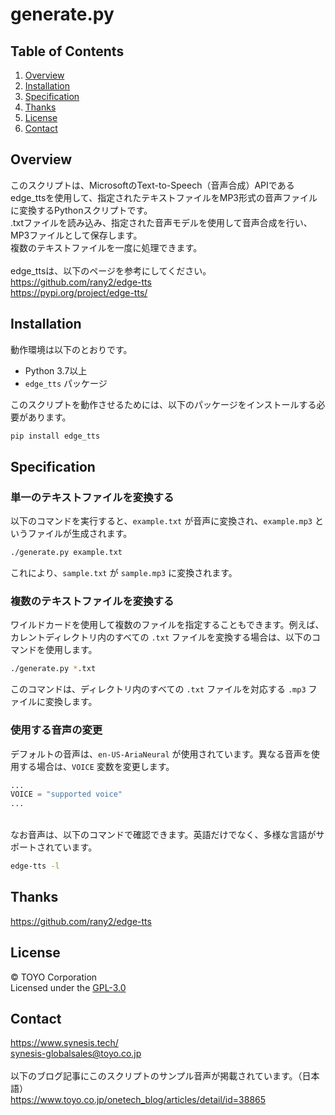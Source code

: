 # generate.py

## Table of Contents

1. [Overview](#overview)
2. [Installation](#installation)
3. [Specification](#specification)
4. [Thanks](#thanks)
5. [License](#license)
6. [Contact](#contact)

## Overview  
このスクリプトは、MicrosoftのText-to-Speech（音声合成）APIであるedge_ttsを使用して、指定されたテキストファイルをMP3形式の音声ファイルに変換するPythonスクリプトです。  
.txtファイルを読み込み、指定された音声モデルを使用して音声合成を行い、MP3ファイルとして保存します。  
複数のテキストファイルを一度に処理できます。  
<br>
edge_ttsは、以下のページを参考にしてください。  
https://github.com/rany2/edge-tts  
https://pypi.org/project/edge-tts/ 

##  Installation  
動作環境は以下のとおりです。  
- Python 3.7以上
- `edge_tts` パッケージ
  
このスクリプトを動作させるためには、以下のパッケージをインストールする必要があります。
```bash
pip install edge_tts
```

## Specification

### 単一のテキストファイルを変換する
以下のコマンドを実行すると、`example.txt` が音声に変換され、`example.mp3` というファイルが生成されます。
```bash
./generate.py example.txt
```
これにより、`sample.txt` が `sample.mp3` に変換されます。

### 複数のテキストファイルを変換する
ワイルドカードを使用して複数のファイルを指定することもできます。例えば、カレントディレクトリ内のすべての `.txt` ファイルを変換する場合は、以下のコマンドを使用します。
```bash
./generate.py *.txt
```
このコマンドは、ディレクトリ内のすべての `.txt` ファイルを対応する `.mp3` ファイルに変換します。

### 使用する音声の変更  
デフォルトの音声は、`en-US-AriaNeural` が使用されています。異なる音声を使用する場合は、`VOICE` 変数を変更します。

```python
...
VOICE = "supported voice"
...
```
<br>
なお音声は、以下のコマンドで確認できます。英語だけでなく、多様な言語がサポートされています。  

```bash
edge-tts -l
```

## Thanks
https://github.com/rany2/edge-tts

## License  
© TOYO Corporation  
Licensed under the [GPL-3.0](https://github.com/synesis-toyo/generate?tab=GPL-3.0-1-ov-file)

## Contact
https://www.synesis.tech/  
[synesis-globalsales@toyo.co.jp](<mailto:synesis-globalsales@toyo.co.jp>)  
<br>
以下のブログ記事にこのスクリプトのサンプル音声が掲載されています。（日本語）  
https://www.toyo.co.jp/onetech_blog/articles/detail/id=38865
